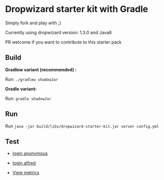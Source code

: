 # Dropwizard starter kit with Gradle

Simply fork and play with ;)

Currently using dropwizard version: 1.3.0 and Java8


PR welcome if you want to contribute to this starter pack

## Build

**Gradlew variant (recommended) :**

Run: `./gradlew shadowJar`

**Gradle variant:**

Run: `gradle shadowJar`

## Run

Run `java -jar build/libs/dropwizard-starter-kit.jar server config.yml`

## Test

* [login anonymous](http://localhost:8080/hello-world)

* [login alfred](http://localhost:8080/hello-world?name=Alfred)

* [View metrics](http://localhost:8081/)